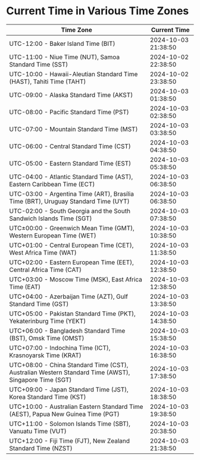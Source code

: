 # Current Time in Various Time Zones

| Time Zone | Current Time |
|-----------|--------------|
| UTC-12:00 - Baker Island Time (BIT) | 2024-10-03 21:38:50 |
| UTC-11:00 - Niue Time (NUT), Samoa Standard Time (SST) | 2024-10-02 22:38:50 |
| UTC-10:00 - Hawaii-Aleutian Standard Time (HAST), Tahiti Time (TAHT) | 2024-10-02 23:38:50 |
| UTC-09:00 - Alaska Standard Time (AKST) | 2024-10-03 01:38:50 |
| UTC-08:00 - Pacific Standard Time (PST) | 2024-10-03 02:38:50 |
| UTC-07:00 - Mountain Standard Time (MST) | 2024-10-03 03:38:50 |
| UTC-06:00 - Central Standard Time (CST) | 2024-10-03 04:38:50 |
| UTC-05:00 - Eastern Standard Time (EST) | 2024-10-03 05:38:50 |
| UTC-04:00 - Atlantic Standard Time (AST), Eastern Caribbean Time (ECT) | 2024-10-03 06:38:50 |
| UTC-03:00 - Argentina Time (ART), Brasília Time (BRT), Uruguay Standard Time (UYT) | 2024-10-03 06:38:50 |
| UTC-02:00 - South Georgia and the South Sandwich Islands Time (SGT) | 2024-10-03 07:38:50 |
| UTC±00:00 - Greenwich Mean Time (GMT), Western European Time (WET) | 2024-10-03 10:38:50 |
| UTC+01:00 - Central European Time (CET), West Africa Time (WAT) | 2024-10-03 11:38:50 |
| UTC+02:00 - Eastern European Time (EET), Central Africa Time (CAT) | 2024-10-03 12:38:50 |
| UTC+03:00 - Moscow Time (MSK), East Africa Time (EAT) | 2024-10-03 12:38:50 |
| UTC+04:00 - Azerbaijan Time (AZT), Gulf Standard Time (GST) | 2024-10-03 13:38:50 |
| UTC+05:00 - Pakistan Standard Time (PKT), Yekaterinburg Time (YEKT) | 2024-10-03 14:38:50 |
| UTC+06:00 - Bangladesh Standard Time (BST), Omsk Time (OMST) | 2024-10-03 15:38:50 |
| UTC+07:00 - Indochina Time (ICT), Krasnoyarsk Time (KRAT) | 2024-10-03 16:38:50 |
| UTC+08:00 - China Standard Time (CST), Australian Western Standard Time (AWST), Singapore Time (SGT) | 2024-10-03 17:38:50 |
| UTC+09:00 - Japan Standard Time (JST), Korea Standard Time (KST) | 2024-10-03 18:38:50 |
| UTC+10:00 - Australian Eastern Standard Time (AEST), Papua New Guinea Time (PGT) | 2024-10-03 19:38:50 |
| UTC+11:00 - Solomon Islands Time (SBT), Vanuatu Time (VUT) | 2024-10-03 20:38:50 |
| UTC+12:00 - Fiji Time (FJT), New Zealand Standard Time (NZST) | 2024-10-03 21:38:50 |
